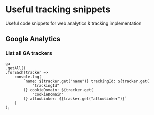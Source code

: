 # Useful tracking snippets
Useful code snippets for web analytics &amp; tracking implementation

## Google Analytics

### List all GA trackers

	ga
	.getAll()
	.forEach(tracker =>
		console.log(
			`name: ${tracker.get("name")} trackingId: ${tracker.get(
				"trackingId"
			)} cookieDomain: ${tracker.get(
				"cookieDomain"
			)} allowLinker: ${tracker.get("allowLinker")}`
		)
	);
